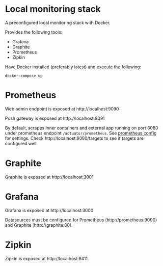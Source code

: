 # Local monitoring stack
A preconfigured local monitoring stack with Docker.          

Provides the following tools:
- Grafana
- Graphite
- Prometheus
- Zipkin
                 
Have Docker installed (preferably latest) and execute the following:
```
docker-compose up
```
        
# Prometheus
Web admin endpoint is exposed at http://localhost:9090

Push gateway is exposed at http://localhost:9091

By default, scrapes inner containers and external app running on port 8080 under prometheus endpoint `/actuator/prometheus`.
See [prometheus config](config/prometheus/prometheus.yml) for settings.
Check http://localhost:9090/targets to see if targets are configured well.

# Graphite
Graphite is exposed at http://localhost:3001

# Grafana
Grafana is exposed at http://localhost:3000

Datasources must be configured for Prometheus (http://prometheus:9090) and Graphite (http://graphite:80).
                             
# Zipkin
Zipkin is exposed at http://localhost:9411
